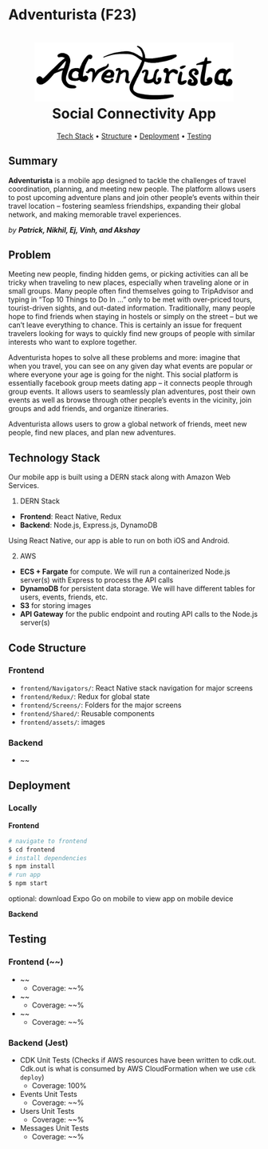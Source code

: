 # Adventurista (F23)
### 
<h1 align="center">
  <img src="frontend/assets/logo.png" width="400" />
  <br/>
  Social Connectivity App
</h1>

<div align="center">

[Tech Stack](#-Technology-Stack) •
[Structure](#-Code-Structure) •
[Deployment](#-Deployment) •
[Testing](#-Testing)

</div>

## Summary
**Adventurista** is a mobile app designed to tackle the challenges of travel coordination, planning, and meeting new people. The platform allows users to post upcoming adventure plans and join other people’s events within their travel location – fostering seamless friendships, expanding their global network, and making memorable travel experiences.

_by **Patrick, Nikhil, Ej, Vinh, and Akshay**_

## Problem

Meeting new people, finding hidden gems, or picking activities can all be tricky when traveling to new places, especially when traveling alone or in small groups. Many people often find themselves going to TripAdvisor and typing in “Top 10 Things to Do In …” only to be met with over-priced tours, tourist-driven sights, and out-dated information. Traditionally, many people hope to find friends when staying in hostels or simply on the street – but we can’t leave everything to chance. This is certainly an issue for frequent travelers looking for ways to quickly find new groups of people with similar interests who want to explore together.

Adventurista hopes to solve all these problems and more: imagine that when you travel, you can see on any given day what events are popular or where everyone your age is going for the night. This social platform is essentially facebook group meets dating app – it connects people through group events. It allows users to seamlessly plan adventures, post their own events as well as browse through other people’s events in the vicinity, join groups and add friends, and organize itineraries.

Adventurista allows users to grow a global network of friends, meet new people, find new places, and plan new adventures.

## Technology Stack
Our mobile app is built using a DERN stack along with Amazon Web Services.

1. DERN Stack
- **Frontend**: React Native, Redux
- **Backend**: Node.js, Express.js, DynamoDB

Using React Native, our app is able to run on both iOS and Android.

2. AWS
- **ECS + Fargate** for compute. We will run a containerized Node.js server(s) with Express to process the API calls
- **DynamoDB** for persistent data storage. We will have different tables for users, events, friends, etc.
- **S3** for storing images
- **API Gateway** for the public endpoint and routing API calls to the Node.js server(s)

## Code Structure
### Frontend
- `frontend/Navigators/`: React Native stack navigation for major screens
- `frontend/Redux/`: Redux for global state
- `frontend/Screens/`: Folders for the major screens
- `frontend/Shared/`: Reusable components
- `frontend/assets/`: images

### Backend
- ~~

## Deployment
### Locally
**Frontend**

```bash
# navigate to frontend
$ cd frontend
# install dependencies
$ npm install
# run app
$ npm start
```
optional: download Expo Go on mobile to view app on mobile device

**Backend**


## Testing
### Frontend (~~)
- ~~
  	- Coverage: ~~%
- ~~
  	- Coverage: ~~%
- ~~
  	- Coverage: ~~%
  	  
### Backend (Jest)
- CDK Unit Tests (Checks if AWS resources have been written to cdk.out. Cdk.out is what is consumed by AWS CloudFormation when we use `cdk deploy`)
	- Coverage: 100%
- Events Unit Tests
	- Coverage: ~~%
- Users Unit Tests
	- Coverage: ~~%
- Messages Unit Tests
	- Coverage: ~~%
